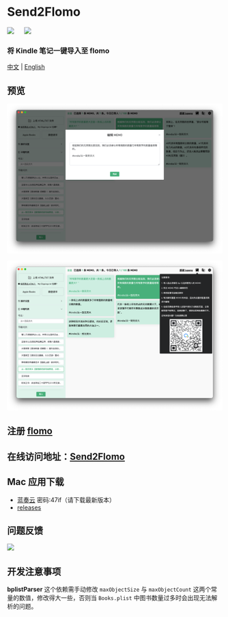 # Send2Flomo

![](https://img.shields.io/badge/license-GPL-green.svg)
&nbsp;&nbsp;&nbsp;&nbsp;
[![](https://img.shields.io/badge/即刻-@直走的螃蟹-FFE440.svg)](https://web.okjike.com/u/FFDB1E46-63DC-43BE-AA1A-36F3D9CD0017)
### 将 Kindle 笔记一键导入至 flomo


[中文](./README.md) | [English](./README_en_US.md)

## 预览
![](./screenshot/edit.png)

![](./screenshot/help.png)

## 注册 [flomo](https://flomoapp.com/register2/?MTAzNDE)

## 在线访问地址：[Send2Flomo](https://tit1e.github.io/kindle2Flomo/)

## Mac 应用下载
* [蓝奏云](https://wwr.lanzoui.com/b02c3nkyf) 密码:47if（请下载最新版本）
* [releases](https://github.com/Tit1e/kindle2Flomo/releases)

## 问题反馈
![](https://personal-1251959693.cos.ap-chengdu.myqcloud.com/2021-08-09-kindle2flomo%E9%97%AE%E9%A2%98%E5%8F%8D%E9%A6%88.png)


## 开发注意事项
**bplistParser** 这个依赖需手动修改 `maxObjectSize` 与 `maxObjectCount` 这两个常量的数值，修改得大一些，否则当 `Books.plist` 中图书数量过多时会出现无法解析的问题。